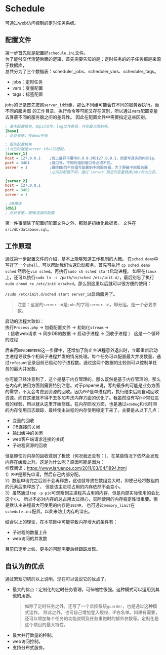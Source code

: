 # Schedule
可通过web访问控制的定时任务系统。

## 配置文件
第一步首先就是配置好`schedule.ini`文件。  
为了能够交代清楚后面的逻辑，首先需要告知的是：定时任务的的子任务都是来源于数据库，  
总共分为了三个数据表：scheduler_jobs、scheduler_vars、scheduler_tags。

- jobs：定时任务
- vars：变量配置
- tags：标签配置

jobs的记录首先按照`server_id`分组，那么不同组可能会在不同的服务器执行。而不同的服务器
的工作目录、执行命令等可能又存在区别，所以通过vars配置变量去屏蔽不同的服务器之间的差异性。
因此在配置文件中需要指定这些区别。

```ini
; 基本配置模块，如pid文件、log文件路径、内存最大限制等。
[base]
; 此处省略，在demo中有

; 服务配置模块
;1对应的就是server_id=1的组别。
[server_1]
host = 127.0.0.1    ;线上最好不要写0.0.0.0和127.0.0.1，而是写真实的内网ip。
port = 3401         ;端口号，不同的组别端口号必须不同。
server = 1          ;最终DB的不同组可部署到不同服务器，为了屏蔽不同服务器
                    ;之间的配置不同，通过`server`指定的变量替换jobs的占位符。

[server_2]
host = 127.0.0.1
port = 3402
server = 1

; DB模块
[db1]
; 此处省略，是DB连接的配置
```

第一件事情除了配置好配置文件之外，那就是初始化数据表。
文件在`src/db/database.sql`。

## 工作原理
通过第一步配置文件的介绍，基本上能够知道工作机制的大概。
在`sched.demo`中写好了一个`shell`，可以帮助我们快速启动服务。首先可执行
`cp sched.demo sched` 然后在`vim sched`。再执行`sudo sh sched start`启动进程。
如果在`linux`上，还可以执行`sudo ln -s /path/to/sched /etc/init.d/`，最后别忘了执行
`sudo chmod +x /etc/init.d/sched`。那么到这里以后就可以很方便的使用：  

`/sudo /etc/init.d/sched start server_id`启动服务了。
> 注意：这里的`server_id`是`jobs`的字段`server_id`，即分组。是一个必要参数。

启动的流程大致如：  
执行`Process.php` -> 加载配置文件 -> 初始化`stream` ->   
（ 接收web请求 -> 同步DB的数据 -> 启动子进程 -> 回收子进程 ） 这是一个循环的过程  

后来再`同步DB的数据`这一步骤中，还增加了防止主进程意外退出时，立即重新启动主进程导致多个相同子进程并发的情况处理。每个任务可以配置最大并发数量，通过`refcount`记录目前已启动的子进程数。通过这两个数据的比较则可以控制单任务的最大并发数。  

你可能已经注意到了，这个是基于内存管理的。那么既然是基于内存管理的，那么在内存的使用方面则需要特别注意。对于phper来说，写的最多的可能是业务方面的需求，不太会考虑到资源的回收。因为`PHP`是单进程的，执行结束后则自动回收资源。而在这里就不得不去多加考虑内存方面的优化了。我虽然没有写`PHP`常驻进程的经验，所以就从这里开始修炼。在内存回收方面，也是通过`xdebug`和长时间的内存使用日志跟踪，最终使主进程的内存使用稳定下来了。主要是从以下几点：  

- 变量的回收
- DB连接的关闭
- 输出缓冲的关闭
- web客户端请求连接的关闭
- 子进程资源的回收

但是即使对内存的回收做到了极致（何况我还没有：），在某些情况下依然会发现内存在缓缓上升。这是为什么呢？原因可能是因为：  
推荐阅读：https://www.laruence.com/2011/03/04/1894.html  
1）`PHP`是预先申请，然后自己内部分配。  
2）数组申请完之后则不会再释放，这也就导致在数组变大时，即使已经将数组内的元素后来释放了，
但是该主进程占用的内存依然不会变小。  
3）虽然通过`top -p pid`可观察到主进程共占用的内存，但是内部实际使用的会比这个小。
所以不必对内存的总占用太过担心，实际使用的内存稳定性很重要。但是默认主进程最大可使用的内存是`1024M`，
也可通过`memory_limit`在`schedule.ini`配置。以此来防止内存的溢出。  

结合以上的理论，在本项目中可能导致内存增大的条件有：  

- 子进程的数量上升
- web访问的并发数

目前已逐步上线，更多的问题需要后续跟踪发现。

## 自认为的优点
通过絮絮叨叨的以上说明，现在可以说说它的优点了。

- 最大的优点：定制化的定时任务管理，可伸缩性很强。这种模式可以运用到其他的用途。
    > 如除了定时任务之外，还写了一个监控系统`guarder`，也是通过这种模式运作。
    除此之外，也可自己增加登入授权、IP白名单。如果有需要，还可以增加每个任务的功能说明及任务重跑时的额外参数等。定制化是这个项目的最大特性。
- 最大并行数量的控制。
- web访问控制。
- 支持分布式服务。